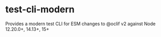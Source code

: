 # test-cli-modern
Provides a modern test CLI for ESM changes to @oclif v2 against Node 12.20.0+, 14.13+, 15+
